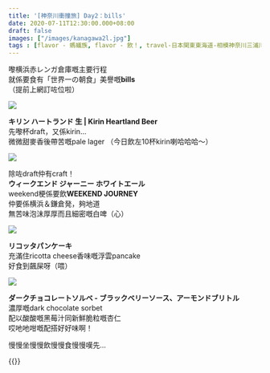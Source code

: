 ```yaml
---
title: '[神奈川衝撞旅] Day2：bills'
date: 2020-07-11T12:30:00.000+08:00
draft: false
images: ["/images/kanagawa2l.jpg"]
tags : [flavor - 螞蟻族, flavor - 飲！, travel-日本関東東海道-相模神奈川三浦川崎横浜鎌倉]
---
```


嚟横浜赤レンガ倉庫嘅主要行程  
就係要食有「世界一の朝食」美譽嘅**bills**  
（提前上網訂咗位啦）

![](/images/kanagawa2l2.jpg)

**キリン ハートランド 生 | Kirin Heartland Beer**  
先嚟杯draft，又係kirin...   
微微甜麥香後帶苦嘅pale lager
（今日飲左10杯kirin喇哈哈哈～）  

![](/images/kanagawa2l3.jpg)

除咗draft仲有craft！  
**ウィークエンド ジャーニー ホワイトエール**  
weekend梗係要飲**WEEKEND JOURNEY**  
仲要係横浜＆鎌倉発，夠地道  
無苦味泡沫厚厚而且細密嘅白啤（心）

![](/images/kanagawa2l.jpg)

**リコッタパンケーキ**  
充滿住ricotta cheese香味嘅浮雲pancake  
好食到飆屎呀（喂）  

![](/images/kanagawa2l1.jpg)

**ダークチョコレートソルベ - ブラックベリーソース、アーモンドブリトル**  
濃厚嘅dark chocolate sorbet  
配以酸酸嘅黑莓汁同新鮮脆粒嘅杏仁  
哎吔吔咁嘅配搭好好味啊！


慢慢坐慢慢飲慢慢食慢慢嘆先...

{{<kanagawa>}}
